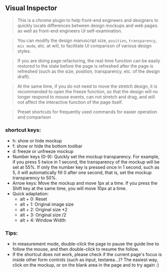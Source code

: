 ## Visual Inspector
> This is a chrome plugin to help front-end engineers and designers to quickly locate differences between design mockups and web pages. as well as front-end engineers UI self-examination.

> You can modify the design manuscript size, `position`, `transparency`, `mix mode`, etc. at will, to facilitate UI comparison of various design styles.

> If you are doing page refactoring, the real-time function can be easily restored to the state before the page is refreshed after the page is refreshed (such as the size, position, transparency, etc. of the design draft).

> At the same time, if you do not need to move the stretch design, it is recommended to open the freeze function, so that the design will no longer respond to mouse events, can not stretch and drag, and will not affect the interactive function of the page itself.

> Preset shortcuts for frequently used commands for easier operation and comparison

###  shortcut keys:

- h: show or hide mockup
- f: show or hide the bottom toolbar
- d: freeze or unfreeze mockup
- Number keys (0-9): Quickly set the mockup transparency. For example, if you press 5 twice in 1 second, the transparency of the mockup will be set at 55%. If only the number key is pressed once in 1 second, such as 5, it will automatically fill 0 after one second, that is, set the mockup transparency to 50%.
- Arrow keys: Move the mockup and move 1px at a time. If you press the Shift key at the same time, you will move 10px at a time.
- Quick adaptation:
	- alt + 0: Reset
	- alt + 1: Original image size
	- alt + 2: Original size *2
	- alt + 3: Original size /2
	- alt + 4: Window Width

### Tips:
- In measurement mode, double-click the page to pause the guide line to follow the mouse, and then double-click to resume the follow.
- If the shortcut does not work, please check if the current page's focus is inside other form controls (such as input, textarea...)? The easiest way, click on the mockup, or on the blank area in the page and to try again :)